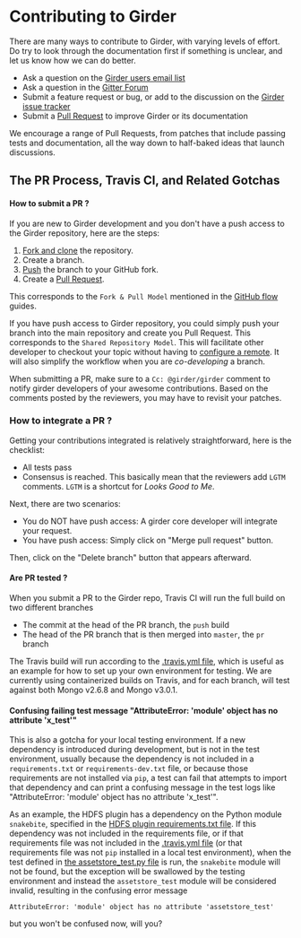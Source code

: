 Contributing to Girder
======================

There are many ways to contribute to Girder, with varying levels of effort.  Do try to look through the documentation first if something is unclear, and let us know how we can do better.

  * Ask a question on the [Girder users email list](http://public.kitware.com/mailman/listinfo/girder-users)
  * Ask a question in the [Gitter Forum](https://gitter.im/girder/girder)
  * Submit a feature request or bug, or add to the discussion on the [Girder issue tracker](https://github.com/girder/girder/issues)
  * Submit a [Pull Request](https://github.com/girder/girder/pulls) to improve Girder or its documentation

We encourage a range of Pull Requests, from patches that include passing tests and documentation, all the way down to half-baked ideas that launch discussions.

The PR Process, Travis CI, and Related Gotchas
----------------------------------------------

#### How to submit a PR ?

If you are new to Girder development and you don't have a push access to the Girder
repository, here are the steps:

1. [Fork and clone](https://help.github.com/articles/fork-a-repo/) the repository.
3. Create a branch.
4. [Push](https://help.github.com/articles/pushing-to-a-remote/) the branch to your GitHub fork.
5. Create a [Pull Request](https://github.com/girder/girder/pulls).

This corresponds to the `Fork & Pull Model` mentioned in the [GitHub flow](https://guides.github.com/introduction/flow/index.html)
guides.

If you have push access to Girder repository, you could simply push your branch
into the main repository and create you Pull Request. This corresponds to the
`Shared Repository Model`. This will facilitate other developer to checkout your
topic without having to [configure a remote](https://help.github.com/articles/configuring-a-remote-for-a-fork/).
It will also simplify the workflow when you are _co-developing_ a branch.

When submitting a PR, make sure to a `Cc: @girder/girder` comment to notify girder developers of your awesome contributions. Based on the
comments posted by the reviewers, you may have to revisit your patches.

### How to integrate a PR ?

Getting your contributions integrated is relatively straightforward, here
is the checklist:

* All tests pass
* Consensus is reached. This basically mean that the reviewers add `LGTM` comments. `LGTM` is a
shortcut for _Looks Good to Me_.

Next, there are two scenarios:
* You do NOT have push access: A girder core developer will integrate your request.
* You have push access: Simply click on "Merge pull request" button.

Then, click on the "Delete branch" button that appears afterward.

#### Are PR tested ?

When you submit a PR to the Girder repo, Travis CI will run the full build on two different branches

  * The commit at the head of the PR branch, the `push` build
  * The head of the PR branch that is then merged into `master`, the `pr` branch

The Travis build will run according to the [.travis.yml file](/.travis.yml), which is useful as an example for how to set up your own environment for testing.  We are currently using containerized builds on Travis, and for each branch, will test against both Mongo v2.6.8 and Mongo v3.0.1.

#### Confusing failing test message "AttributeError: 'module' object has no attribute 'x_test'"

This is also a gotcha for your local testing environment.  If a new dependency is introduced during development, but is not in the test environment, usually because the dependency is not included in a `requirements.txt` or `requirements-dev.txt` file, or because those requirements are not installed via `pip`, a test can fail that attempts to import that dependency and can print a confusing message in the test logs like "AttributeError: 'module' object has no attribute 'x_test'".

As an example, the HDFS plugin has a dependency on the Python module `snakebite`, specified in the [HDFS plugin requirements.txt file](https://github.com/girder/girder/blob/master/plugins/hdfs_assetstore/requirements.txt). If this dependency was not included in the requirements file, or if that requirements file was not included in the [.travis.yml file](/.travis.yml) (or that requirements file was not `pip` installed in a local test environment), when the test defined in [the assetstore_test.py file](https://github.com/girder/girder/blob/master/plugins/hdfs_assetstore/plugin_tests/assetstore_test.py#L27-L28) is run, the `snakebite` module will not be found, but the exception will be swallowed by the testing environment and instead the `assetstore_test` module will be considered invalid, resulting in the confusing error message

    AttributeError: 'module' object has no attribute 'assetstore_test'

but you won't be confused now, will you?
